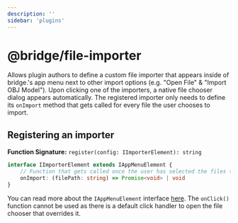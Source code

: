 ```yaml
---
description: ''
sidebar: 'plugins'
---
```


# @bridge/file-importer

Allows plugin authors to define a custom file importer that appears inside of bridge.'s app menu next to other import options (e.g. "Open File" & "Import OBJ Model"). Upon clicking one of the importers, a native file chooser dialog appears automatically. The registered importer only needs to define its `onImport` method that gets called for every file the user chooses to import.

## Registering an importer

**Function Signature:** `register(config: IImporterElement): string`

```typescript
interface IImporterElement extends IAppMenuElement {
	// Function that gets called once the user has selected the files to import
	onImport: (filePath: string) => Promise<void> | void
}
```

You can read more about the `IAppMenuElement` interface [here](../toolbar#iappmenuelement). The `onClick()` function cannot be used as there is a default click handler to open the file chooser that overrides it.
